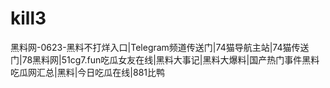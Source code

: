 # kill3
黑料网-0623-黑料不打烊入口|Telegram频道传送门|74猫导航主站|74猫传送门|78黑料网|51cg7.fun吃瓜女友在线|黑料大事记|黑料大爆料|国产热门事件黑料吃瓜网汇总|黑料|今日吃瓜在线|881比鸭

